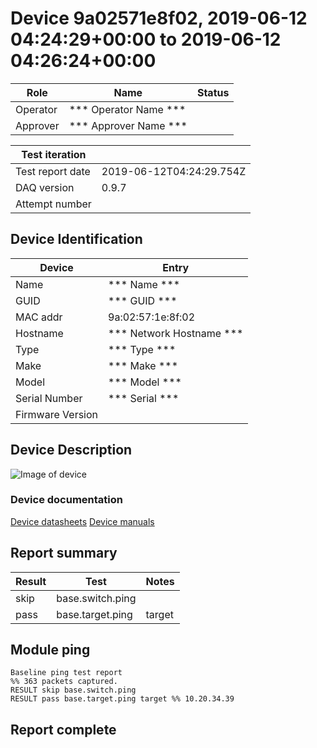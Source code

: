 # Device 9a02571e8f02, 2019-06-12 04:24:29+00:00 to 2019-06-12 04:26:24+00:00

|  Role  |      Name              | Status |
|--------|------------------------|--------|
|Operator| *** Operator Name *** |        |
|Approver| *** Approver Name *** |        |

| Test iteration   |                        |
|------------------|------------------------|
| Test report date | 2019-06-12T04:24:29.754Z |
| DAQ version      | 0.9.7 |
| Attempt number   |  |

## Device Identification

| Device            | Entry              |
|-------------------|--------------------|
| Name              | *** Name *** |
| GUID              | *** GUID *** |
| MAC addr          | 9a:02:57:1e:8f:02 |
| Hostname          | *** Network Hostname *** |
| Type              | *** Type *** |
| Make              | *** Make *** |
| Model             | *** Model *** |
| Serial Number     | *** Serial *** |
| Firmware Version  |  |

## Device Description

![Image of device]()




### Device documentation

[Device datasheets]()
[Device manuals]()

## Report summary

|Result|Test|Notes|
|---|---|---|
|skip|base.switch.ping||
|pass|base.target.ping|target |

## Module ping

```
Baseline ping test report
%% 363 packets captured.
RESULT skip base.switch.ping
RESULT pass base.target.ping target %% 10.20.34.39
```

## Report complete


